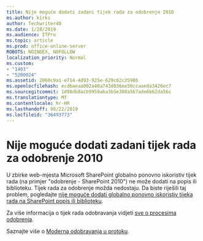 ```yaml
---
title: Nije moguće dodati zadani tijek rada za odobrenje 2010
ms.author: kirks
author: Techwriter40
ms.date: 1/28/2019
ms.audience: ITPro
ms.topic: article
ms.prod: office-online-server
ROBOTS: NOINDEX, NOFOLLOW
localization_priority: Normal
ms.custom:
- "1403"
- "5200024"
ms.assetid: 2060c9a1-e714-4d93-925e-629c82c35986
ms.openlocfilehash: ecdbaeaa002a40a743d836ee50ccaaeda3426ec7
ms.sourcegitcommit: 1d98db8acb9959aba3b5e308a567ade6b62da56c
ms.translationtype: MT
ms.contentlocale: hr-HR
ms.lasthandoff: 08/22/2019
ms.locfileid: "36493773"
---
```

# <a name="cant-add-default-2010-approval-workflow"></a>Nije moguće dodati zadani tijek rada za odobrenje 2010

U zbirke web-mjesta Microsoft SharePoint globalno ponovno iskoristiv tijek rada (na primjer "odobrenje - SharePoint 2010") ne može dodati na popis ili biblioteku. Tijek rada za odobrenje možda nedostaju. Da biste riješili taj problem, pogledajte [nije moguće dodati globalno ponovno iskoristiv tijeka rada na SharePoint popis ili biblioteku](https://support.microsoft.com/help/4467263/sharepoint-designer-2013-shows-empty-wfpub-library).

Za više informacija o tijek rada odobravanja vidjeti [sve o procesima odobrenja](https://support.office.com/article/All-about-Approval-workflows-078C5A89-821F-44A9-9530-40BB34F9F742). 
 
Saznajte više o [Moderna odobravanja u protoku](https://flow.microsoft.com/blog/introducing-modern-approvals). 
  